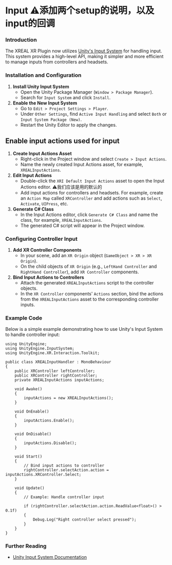 # Input ⚠️添加两个setup的说明，以及input的回调

### Introduction

The XREAL XR Plugin now utilizes [Unity's Input System](https://docs.unity3d.com/Packages/com.unity.inputsystem@1.8/manual/index.html) for handling input. This system provides a high-level API, making it simpler and more efficient to manage inputs from controllers and headsets.

### Installation and Configuration

1. **Install Unity Input System**
   - Open the Unity Package Manager (`Window > Package Manager`).
   - Search for `Input System` and click `Install`.
2. **Enable the New Input System**
   - Go to `Edit > Project Settings > Player`.
   - Under `Other Settings`, find `Active Input Handling` and select `Both` or `Input System Package (New)`.
   - Restart the Unity Editor to apply the changes.

## Enable input actions used for input

1. **Create Input Actions Asset**
   - Right-click in the Project window and select `Create > Input Actions`.
   - Name the newly created Input Actions asset, for example, `XREALInputActions`.
2. **Edit Input Actions**
   - Double-click the `XRI Default Input Actions` asset to open the Input Actions editor. ⚠️我们应该是用的默认的
   - Add input actions for controllers and headsets. For example, create an `Action Map` called `XRController` and add actions such as `Select`, `Activate`, `UIPress`, etc.
3. **Generate C# Class**
   - In the Input Actions editor, click `Generate C# Class` and name the class, for example, `XREALInputActions`.
   - The generated C# script will appear in the Project window.

### Configuring Controller Input

1. **Add XR Controller Components**
   - In your scene, add an `XR Origin` object (`GameObject > XR > XR Origin`).
   - On the child objects of `XR Origin` (e.g., `LeftHand Controller` and `RightHand Controller`), add `XR Controller` components.
2. **Bind Input Actions to Controllers**
   - Attach the generated `XREALInputActions` script to the controller objects.
   - In the `XR Controller` components' `Actions` section, bind the actions from the `XREALInputActions` asset to the corresponding controller inputs.

### Example Code

Below is a simple example demonstrating how to use Unity's Input System to handle controller input:

```
using UnityEngine;
using UnityEngine.InputSystem;
using UnityEngine.XR.Interaction.Toolkit;

public class XREALInputHandler : MonoBehaviour
{
    public XRController leftController;
    public XRController rightController;
    private XREALInputActions inputActions;

    void Awake()
    {
        inputActions = new XREALInputActions();
    }

    void OnEnable()
    {
        inputActions.Enable();
    }

    void OnDisable()
    {
        inputActions.Disable();
    }

    void Start()
    {
        // Bind input actions to controller
        rightController.selectAction.action = inputActions.XRController.Select;
    }

    void Update()
    {
        // Example: Handle controller input

        if (rightController.selectAction.action.ReadValue<float>() > 0.1f)
        {
            Debug.Log("Right controller select pressed");
        }
    }
}
```

### Further Reading

- [Unity Input System Documentation](https://docs.unity3d.com/Packages/com.unity.inputsystem@latest)